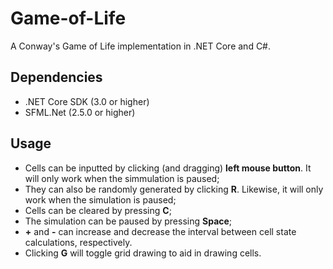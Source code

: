 # Game-of-Life
A Conway's Game of Life implementation in .NET Core and C#.
## Dependencies
* .NET Core SDK (3.0 or higher)
* SFML.Net (2.5.0 or higher)
## Usage
* Cells can be inputted by clicking (and dragging) **left mouse button**. It will only work when the simmulation is paused;
* They can also be randomly generated by clicking **R**. Likewise, it will only work when the simulation is paused;
* Cells can be cleared by pressing **C**;
* The simulation can be paused by pressing **Space**;
* **+** and **-** can increase and decrease the interval between cell state calculations, respectively.
* Clicking **G** will toggle grid drawing to aid in drawing cells.
